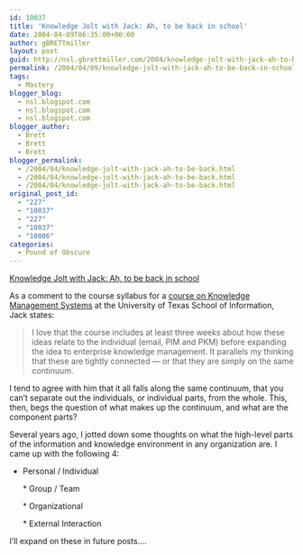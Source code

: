 ```yaml
---
id: 10037
title: 'Knowledge Jolt with Jack: Ah, to be back in school'
date: 2004-04-09T06:35:00+00:00
author: gBRETTmiller
layout: post
guid: http://nsl.gbrettmiller.com/2004/knowledge-jolt-with-jack-ah-to-be-back-in-school
permalink: /2004/04/09/knowledge-jolt-with-jack-ah-to-be-back-in-school/
tags:
  - Mastery
blogger_blog:
  - nsl.blogspot.com
  - nsl.blogspot.com
  - nsl.blogspot.com
blogger_author:
  - Brett
  - Brett
  - Brett
blogger_permalink:
  - /2004/04/knowledge-jolt-with-jack-ah-to-be-back.html
  - /2004/04/knowledge-jolt-with-jack-ah-to-be-back.html
  - /2004/04/knowledge-jolt-with-jack-ah-to-be-back.html
original_post_id:
  - "227"
  - "10037"
  - "227"
  - "10037"
  - "10086"
categories:
  - Pound of Obscure
---
```

[Knowledge Jolt with Jack: Ah, to be back in school](http://jackvinson.com/archives/002798.html)

As a comment to the course syllabus for a [course on Knowledge Management Systems](http://www.ischool.utexas.edu/~i385q-dt/schedule.html) at the University of Texas School of Information, Jack states:

> I love that the course includes at least three weeks about how these ideas relate to the individual (email, PIM and PKM) before expanding the idea to enterprise knowledge management. It parallels my thinking that these are tightly connected &#8212; or that they are simply on the same continuum.

I tend to agree with him that it all falls along the same continuum, that you can&#8217;t separate out the individuals, or individual parts, from the whole. This, then, begs the question of what makes up the continuum, and what are the component parts? 

Several years ago, I jotted down some thoughts on what the high-level parts of the information and knowledge environment in any organization are. I came up with the following 4:  


  * Personal / Individual  
    </p> 
      * Group / Team  
        </p> 
          * Organizational  
            </p> 
              * External Interaction</ul> 
                I&#8217;ll expand on these in future posts&#8230;.
